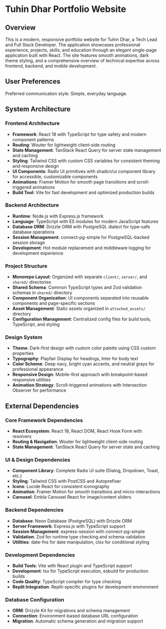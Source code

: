 # Tuhin Dhar Portfolio Website

## Overview

This is a modern, responsive portfolio website for Tuhin Dhar, a Tech Lead and Full Stack Developer. The application showcases professional experience, projects, skills, and education through an elegant single-page application built with React. The site features smooth animations, dark theme styling, and a comprehensive overview of technical expertise across frontend, backend, and mobile development.

## User Preferences

Preferred communication style: Simple, everyday language.

## System Architecture

### Frontend Architecture
- **Framework**: React 18 with TypeScript for type safety and modern component patterns
- **Routing**: Wouter for lightweight client-side routing
- **State Management**: TanStack React Query for server state management and caching
- **Styling**: Tailwind CSS with custom CSS variables for consistent theming and responsive design
- **UI Components**: Radix UI primitives with shadcn/ui component library for accessible, customizable components
- **Animations**: Framer Motion for smooth page transitions and scroll-triggered animations
- **Build Tool**: Vite for fast development and optimized production builds

### Backend Architecture
- **Runtime**: Node.js with Express.js framework
- **Language**: TypeScript with ES modules for modern JavaScript features
- **Database ORM**: Drizzle ORM with PostgreSQL dialect for type-safe database operations
- **Session Management**: connect-pg-simple for PostgreSQL-backed session storage
- **Development**: Hot module replacement and middleware logging for development experience

### Project Structure
- **Monorepo Layout**: Organized with separate `client/`, `server/`, and `shared/` directories
- **Shared Schema**: Common TypeScript types and Zod validation schemas in `shared/` directory
- **Component Organization**: UI components separated into reusable components and page-specific sections
- **Asset Management**: Static assets organized in `attached_assets/` directory
- **Configuration Management**: Centralized config files for build tools, TypeScript, and styling

### Design System
- **Theme**: Dark-first design with custom color palette using CSS custom properties
- **Typography**: Playfair Display for headings, Inter for body text
- **Color Scheme**: Deep navy, bright cyan accents, and neutral grays for professional appearance
- **Responsive Design**: Mobile-first approach with breakpoint-based responsive utilities
- **Animation Strategy**: Scroll-triggered animations with Intersection Observer for performance

## External Dependencies

### Core Framework Dependencies
- **React Ecosystem**: React 18, React DOM, React Hook Form with resolvers
- **Routing & Navigation**: Wouter for lightweight client-side routing
- **State Management**: TanStack React Query for server state and caching

### UI & Design Dependencies
- **Component Library**: Complete Radix UI suite (Dialog, Dropdown, Toast, etc.)
- **Styling**: Tailwind CSS with PostCSS and Autoprefixer
- **Icons**: Lucide React for consistent iconography
- **Animation**: Framer Motion for smooth transitions and micro-interactions
- **Carousel**: Embla Carousel React for image/content sliders

### Backend Dependencies
- **Database**: Neon Database (PostgreSQL) with Drizzle ORM
- **Server Framework**: Express.js with TypeScript support
- **Session Management**: express-session with connect-pg-simple
- **Validation**: Zod for runtime type checking and schema validation
- **Utilities**: date-fns for date manipulation, clsx for conditional styling

### Development Dependencies
- **Build Tools**: Vite with React plugin and TypeScript support
- **Development**: tsx for TypeScript execution, esbuild for production builds
- **Code Quality**: TypeScript compiler for type checking
- **Replit Integration**: Replit-specific plugins for development environment

### Database Configuration
- **ORM**: Drizzle Kit for migrations and schema management
- **Connection**: Environment-based database URL configuration
- **Migration**: Automatic schema generation and migration support